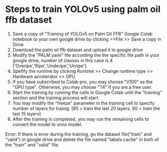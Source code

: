 # Steps to train YOLOv5 using palm oil ffb dataset
1) Save a copy of "Training of YOLOv5 on Palm Oil FFB" Google Colab notebook to your own google drive by clicking >>File >> Save a copy in Drive
2) Download the palm oil ffb dataset and upload it to google drive
3) Modify the "PALM.yaml" file according the the specific file path in your google drive, number of classes in this case is 4 ['Overipe','Ripe','Underipe','Unripe']. 
4) Spefify the runtime by clicking Runtime >> Change runtime type >> Hardware accelerator >> GPU
5) If you have subscribed to Colab pro, you may choose "V100" as the "GPU type". Otherwise, you may choose "T4" if you are a free user.
6) Start the training by running the cells in Google Colab until the "training" section and the training process will start.
7) You may modify the "freeze" parameter in the training cell to specify number of layers for trainig. [85 = train the last 20 layers, 90 = train the last 15 layers]
8) After the training is completed, you may run the remaining cells to convert the model to onnx model. 

Error:
If there is error during the training, go the dataset file("train" and "valid") in google drive and delete the file named "labels.cache" in both of the "train" and "valid" file.
